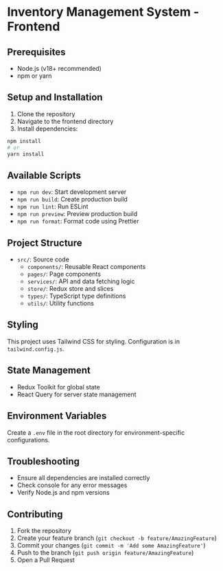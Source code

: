 # Inventory Management System - Frontend

## Prerequisites

- Node.js (v18+ recommended)
- npm or yarn

## Setup and Installation

1. Clone the repository
2. Navigate to the frontend directory
3. Install dependencies:

```bash
npm install
# or
yarn install
```

## Available Scripts

- `npm run dev`: Start development server
- `npm run build`: Create production build
- `npm run lint`: Run ESLint
- `npm run preview`: Preview production build
- `npm run format`: Format code using Prettier

## Project Structure

- `src/`: Source code
  - `components/`: Reusable React components
  - `pages/`: Page components
  - `services/`: API and data fetching logic
  - `store/`: Redux store and slices
  - `types/`: TypeScript type definitions
  - `utils/`: Utility functions

## Styling

This project uses Tailwind CSS for styling. Configuration is in `tailwind.config.js`.

## State Management

- Redux Toolkit for global state
- React Query for server state management

## Environment Variables

Create a `.env` file in the root directory for environment-specific configurations.

## Troubleshooting

- Ensure all dependencies are installed correctly
- Check console for any error messages
- Verify Node.js and npm versions

## Contributing

1. Fork the repository
2. Create your feature branch (`git checkout -b feature/AmazingFeature`)
3. Commit your changes (`git commit -m 'Add some AmazingFeature'`)
4. Push to the branch (`git push origin feature/AmazingFeature`)
5. Open a Pull Request